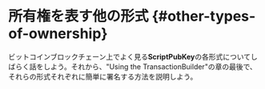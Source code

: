 # 所有権を表す他の形式 {#other-types-of-ownership}

ビットコインブロックチェーン上でよく見る**ScriptPubKey**の各形式についてしばらく話をしよう。それから、"Using the TransactionBuilder"の章の最後で、それらの形式それぞれに簡単に署名する方法を説明しよう。

